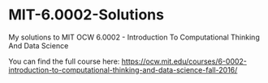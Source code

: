 # MIT-6.0002-Solutions
My solutions to MIT OCW 6.0002 - Introduction To Computational Thinking And Data Science

You can find the full course here: https://ocw.mit.edu/courses/6-0002-introduction-to-computational-thinking-and-data-science-fall-2016/
